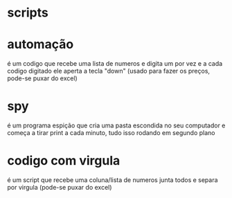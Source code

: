 # scripts

# automação
é um codigo que recebe uma lista de numeros e digita um por vez e a cada codigo digitado ele aperta a tecla "down" (usado para fazer os preços, pode-se puxar do excel)

# spy
 é um programa espição que cria uma pasta escondida no seu computador e começa a tirar print a cada minuto, tudo isso rodando em segundo plano


# codigo com virgula
é um script que recebe uma coluna/lista de numeros junta todos e separa por virgula 
(pode-se puxar do excel)